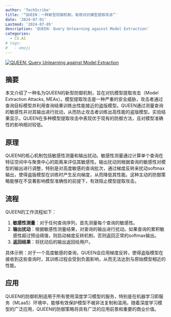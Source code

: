 ```yaml
---
author: 'TechScribe'
title: '“QUEEN：一种新型防御机制，有效对抗模型提取攻击”'
date: '2024-07-01'
Lastmod: '2024-07-05'
description: 'QUEEN: Query Unlearning against Model Extraction'
categories:
  - CS.AI
# tags:
#   - emoji
---
```


[![QUEEN: Query Unlearning against Model Extraction](https://arxiv-research-1301205113.cos.ap-guangzhou.myqcloud.com/images/2407.01251v1.pdf_0.jpg)](https://arxiv.org/abs/2407.01251v1)

## 摘要

本文介绍了一种名为QUEEN的新型防御机制，旨在对抗模型提取攻击（Model Extraction Attacks, MEAs）。模型提取攻击是一种严重的安全威胁，攻击者通过查询目标模型并利用查询结果训练出性能接近的盗版模型。QUEEN通过测量查询的敏感性并对其输出进行扰动，从而防止攻击者训练出高性能的盗版模型。实验结果显示，QUEEN在多种模型提取攻击中表现优于现有的防御方法，且对模型准确性的影响相对较低。<!--more-->

## 原理

QUEEN的核心机制包括敏感性测量和输出扰动。敏感性测量通过计算单个查询在特征空间中与聚类中心的距离来评估其敏感性。输出扰动则根据查询的敏感性对模型的输出进行调整，特别是对高度敏感的查询批次，通过梯度反转来扰动softmax输出，使得盗版模型在训练时产生反向梯度，从而降低其性能。这种主动的防御策略能够在不显著影响模型准确性的前提下，有效阻止模型提取攻击。

## 流程

QUEEN的工作流程如下：
1. **敏感性测量**：对于任何查询序列，首先测量每个查询的敏感性。
2. **输出扰动**：根据敏感性测量结果，对查询的输出进行扰动。如果查询的累积敏感性超过预设阈值，则启动梯度反转机制，否则返回正常的softmax输出。
3. **返回结果**：将扰动后的输出返回给用户。

具体示例：对于一个高度敏感的查询，QUEEN会应用梯度反转，使得盗版模型在接收到这些查询时，其训练过程会受到负面影响，从而无法达到与原始模型相近的性能。

## 应用

QUEEN的防御机制适用于所有使用深度学习模型的服务，特别是在机器学习即服务（MLaaS）环境中，能够有效保护模型不被非法复制和滥用。随着深度学习模型的广泛应用，QUEEN的防御策略将具有广泛的应用前景和重要的商业价值。